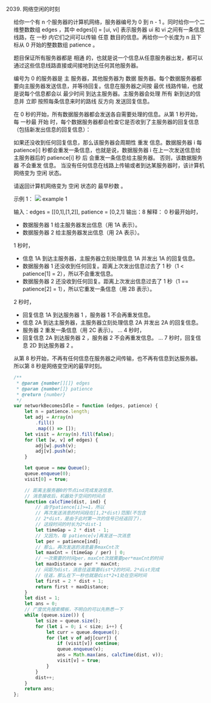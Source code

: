 2039. 网络空闲的时刻

给你一个有 n 个服务器的计算机网络，服务器编号为 0 到 n - 1 。同时给你一个二维整数数组 edges ，其中 edges[i] = [ui, vi] 表示服务器 ui 和 vi 之间有一条信息线路，在 一秒 内它们之间可以传输 任意 数目的信息。再给你一个长度为 n 且下标从 0 开始的整数数组 patience 。

题目保证所有服务器都是 相通 的，也就是说一个信息从任意服务器出发，都可以通过这些信息线路直接或间接地到达任何其他服务器。

编号为 0 的服务器是 主 服务器，其他服务器为 数据 服务器。每个数据服务器都要向主服务器发送信息，并等待回复。信息在服务器之间按 最优 线路传输，也就是说每个信息都会以 最少时间 到达主服务器。主服务器会处理 所有 新到达的信息并 立即 按照每条信息来时的路线 反方向 发送回复信息。

在 0 秒的开始，所有数据服务器都会发送各自需要处理的信息。从第 1 秒开始，每 一秒最 开始 时，每个数据服务器都会检查它是否收到了主服务器的回复信息（包括新发出信息的回复信息）：

如果还没收到任何回复信息，那么该服务器会周期性 重发 信息。数据服务器 i 每 patience[i] 秒都会重发一条信息，也就是说，数据服务器 i 在上一次发送信息给主服务器后的 patience[i] 秒 后 会重发一条信息给主服务器。
否则，该数据服务器 不会重发 信息。
当没有任何信息在线路上传输或者到达某服务器时，该计算机网络变为 空闲 状态。

请返回计算机网络变为 空闲 状态的 最早秒数 。
 

示例 1：
![](https://assets.leetcode.com/uploads/2021/09/22/quiet-place-example1.png)
example 1

输入：edges = [[0,1],[1,2]], patience = [0,2,1]
输出：8
解释：
0 秒最开始时，
- 数据服务器 1 给主服务器发出信息（用 1A 表示）。
- 数据服务器 2 给主服务器发出信息（用 2A 表示）。

1 秒时，
- 信息 1A 到达主服务器，主服务器立刻处理信息 1A 并发出 1A 的回复信息。
- 数据服务器 1 还没收到任何回复。距离上次发出信息过去了 1 秒（1 < patience[1] = 2），所以不会重发信息。
- 数据服务器 2 还没收到任何回复。距离上次发出信息过去了 1 秒（1 == patience[2] = 1），所以它重发一条信息（用 2B 表示）。

2 秒时，
- 回复信息 1A 到达服务器 1 ，服务器 1 不会再重发信息。
- 信息 2A 到达主服务器，主服务器立刻处理信息 2A 并发出 2A 的回复信息。
- 服务器 2 重发一条信息（用 2C 表示）。
...
4 秒时，
- 回复信息 2A 到达服务器 2 ，服务器 2 不会再重发信息。
...
7 秒时，回复信息 2D 到达服务器 2 。

从第 8 秒开始，不再有任何信息在服务器之间传输，也不再有信息到达服务器。
所以第 8 秒是网络变空闲的最早时刻。
```js
/**
 * @param {number[][]} edges
 * @param {number[]} patience
 * @return {number}
 */
var networkBecomesIdle = function (edges, patience) {
    let n = patience.length;
    let adj = Array(n)
        .fill()
        .map(() => []);
    let visit = Array(n).fill(false);
    for (let [w, v] of edges) {
        adj[w].push(v);
        adj[v].push(w);
    }

    let queue = new Queue();
    queue.enqueue(0);
    visit[0] = true;

    // 距离主服务器0的节点ind完成发送信息、
    // 消息接收后，机器处于空间的时间点
    function calcTime(dist, ind) {
        // 由于patience[i]>=1，所以
        // 再次发送消息的时间段在[1,2*dist)范围(不包含
        // 2*dist，是由于此时第一次的信号已经返回了)，
        // 这段时间的时长为2*dist-1
        let timeGap = 2 * dist - 1;
        // 又因为，每 patience[v]再发送一次消息
        let per = patience[ind];
        // 那么，再次发送的消息最多maxCnt次
        let maxCnt = (timeGap / per) | 0;
        // 一次需要的时间per，maxCnt次就需要per*maxCnt的时间
        let maxDistance = per * maxCnt;
        // 间距为dist，消息往返需要dist*2的时间，2*dist完成
        // 往返，那么在下一秒也就是dist*2+1处在空闲时间
        let first = 2 * dist + 1;
        return first + maxDistance;
    }
    let dist = 1;
    let ans = 0;
    // 广度优先搜索模板，不明白的可以先熟悉一下
    while (queue.size()) {
        let size = queue.size();
        for (let i = 0; i < size; i++) {
            let curr = queue.dequeue();
            for (let v of adj[curr]) {
                if (visit[v]) continue;
                queue.enqueue(v);
                ans = Math.max(ans, calcTime(dist, v));
                visit[v] = true;
            }
        }
        dist++;
    }
    return ans;
};
```
